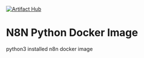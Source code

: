 [![Artifact Hub](https://img.shields.io/endpoint?url=https://artifacthub.io/badge/repository/n8n-python)](https://artifacthub.io/packages/search?repo=n8n-python)

# N8N Python Docker Image

python3 installed n8n docker image
